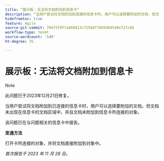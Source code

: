 ```yaml
---
title: “展示板：无法将文档附加到信息卡”
description: “当用户尝试将文档附加到连接的信息卡时，用户可以选择要附加的文档，但文档未出现在信息卡的文档区域中，并且文档未附加到信息卡连接到的对象。”
hidefromtoc: true
feature: Agile
source-git-commit: 704f5f9f7a460d13c7258df7865d84540e72fc6b
workflow-type: tm+mt
source-wordcount: '149'
ht-degree: 3%

---
```



# 展示板：无法将文档附加到信息卡

<!--WF and WFP TOCs-->

>[!NOTE]
>
>此问题已于2023年12月21日修复。

当用户尝试将文档附加到已连接的信息卡时，用户可以选择要附加的文档，但文档未出现在信息卡的文档区域中，并且文档未附加到信息卡所连接的对象。

该问题已在与问题相关的信息卡中报告。

**变通方法**

打开卡所连接的对象，并将文档直接附加到对象中。

_首次报告于 2023 年 11 月 28 日。_
